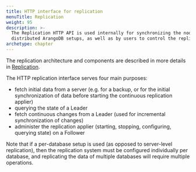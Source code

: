 ```yaml
---
title: HTTP interface for replication
menuTitle: Replication
weight: 95
description: >-
  The Replication HTTP API is used internally for synchronizing the nodes in
  distributed ArangoDB setups, as well as by users to control the replication
archetype: chapter
---
```

The replication architecture and components are described in more details in 
[Replication](../../../deploy/architecture/replication.md).

The HTTP replication interface serves four main purposes:
- fetch initial data from a server (e.g. for a backup, or for the initial synchronization 
  of data before starting the continuous replication applier)
- querying the state of a Leader
- fetch continuous changes from a Leader (used for incremental synchronization of changes)
- administer the replication applier (starting, stopping, configuring, querying state) on 
  a Follower

Note that if a per-database setup is used (as opposed to server-level replication),
then the replication system must be configured individually per
database, and replicating the data of multiple databases will require multiple operations.
